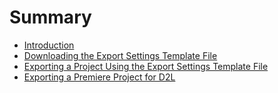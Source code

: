 # Summary

* [Introduction](README.md)
* [Downloading the Export Settings Template File](downloading-the-export-settings-template-file.md)
* [Exporting a Project Using the Export Settings Template File](exporting-a-project-using-the-export-settings-template-file.md)
* [Exporting a Premiere Project for D2L](exporting-a-premiere-project-for-d2l.md)

